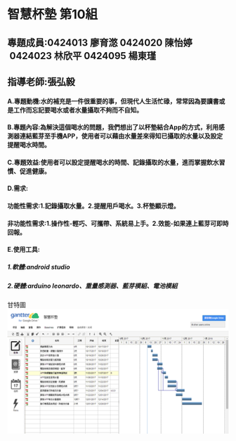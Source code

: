 # 智慧杯墊 第10組
## 專題成員:0424013 廖育滺 0424020 陳怡婷  0424023 林欣平 0424095 楊東瑾
## 指導老師:張弘毅
#### A.專題動機:水的補充是一件很重要的事，但現代人生活忙碌，常常因為要讀書或是工作而忘記要喝水或者水量攝取不夠而不自知。
#### B.專題內容:為解決這個喝水的問題，我們想出了以杯墊結合App的方式，利用感測器連結藍芽至手機APP，使用者可以藉由水量差來得知已攝取的水量以及設定提醒喝水時間。
#### C.專題效益:使用者可以設定提醒喝水的時間、記錄攝取的水量，進而掌握飲水習慣、促進健康。
#### D.需求:
#### 功能性需求:1.記錄攝取水量。2.提醒用戶喝水。3.杯墊顯示燈。
#### 非功能性需求:1.操作性-輕巧、可攜帶、系統易上手。2.效能-如果連上藍芽可即時回報。
#### E.使用工具:
##### 1.軟體:android studio 
##### 2.硬體:arduino leonardo、重量感測器、藍芽模組、電池模組



甘特圖
![](gw123.png "")
